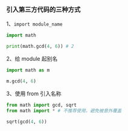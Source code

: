 ### 引入第三方代码的三种方式

1、`import module_name`

```python
import math

print(math.gcd(4, 6)) # 2
```

2、给 module 起别名

```python
import math as m

m.gcd(4, 6)
```

3、使用 from 引入名称

```python
from math import gcd, sqrt
from math import * # 不推荐使用，避免被意外覆盖

sqrt(gcd(4, 6))
```

